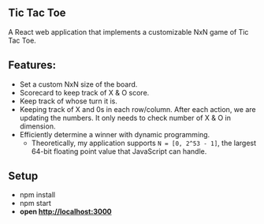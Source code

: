 ## Tic Tac Toe
A React web application that implements a customizable NxN game of Tic Tac Toe.

## Features:
* Set a custom NxN size of the board.
* Scorecard to keep track of X & O score.
* Keep track of whose turn it is.
* Keeping track of X and 0s in each row/column. After each action, we are updating the numbers. It only needs to check number of X & O in dimension.
* Efficiently determine a winner with dynamic programming.
	* Theoretically, my application supports `N = [0, 2^53 - 1]`, the largest 64-bit floating point value that JavaScript can handle.

## Setup
* npm install
* npm start
* __open [http://localhost:3000](http://localhost:3000)__
